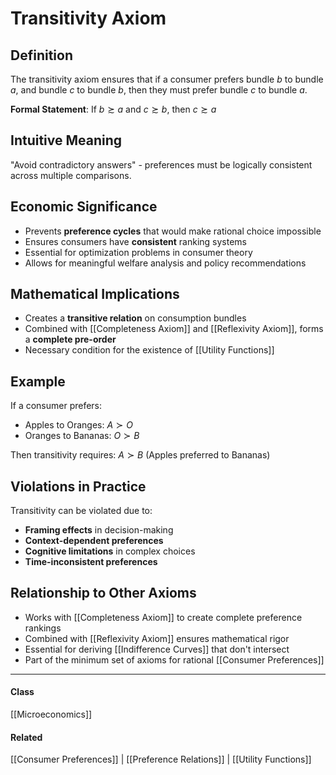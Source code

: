 # Transitivity Axiom

## Definition
The transitivity axiom ensures that if a consumer prefers bundle $b$ to bundle $a$, and bundle $c$ to bundle $b$, then they must prefer bundle $c$ to bundle $a$.

**Formal Statement**: If $b \succsim a$ and $c \succsim b$, then $c \succsim a$

## Intuitive Meaning
"Avoid contradictory answers" - preferences must be logically consistent across multiple comparisons.

## Economic Significance
- Prevents **preference cycles** that would make rational choice impossible
- Ensures consumers have **consistent** ranking systems
- Essential for optimization problems in consumer theory
- Allows for meaningful welfare analysis and policy recommendations

## Mathematical Implications
- Creates a **transitive relation** on consumption bundles
- Combined with [[Completeness Axiom]] and [[Reflexivity Axiom]], forms a **complete pre-order**
- Necessary condition for the existence of [[Utility Functions]]

## Example
If a consumer prefers:
- Apples to Oranges: $A \succ O$
- Oranges to Bananas: $O \succ B$

Then transitivity requires: $A \succ B$ (Apples preferred to Bananas)

## Violations in Practice
Transitivity can be violated due to:
- **Framing effects** in decision-making
- **Context-dependent preferences**
- **Cognitive limitations** in complex choices
- **Time-inconsistent preferences**

## Relationship to Other Axioms
- Works with [[Completeness Axiom]] to create complete preference rankings
- Combined with [[Reflexivity Axiom]] ensures mathematical rigor
- Essential for deriving [[Indifference Curves]] that don't intersect
- Part of the minimum set of axioms for rational [[Consumer Preferences]]

---
#### Class
[[Microeconomics]]
#### Related
[[Consumer Preferences]] | [[Preference Relations]] | [[Utility Functions]]
